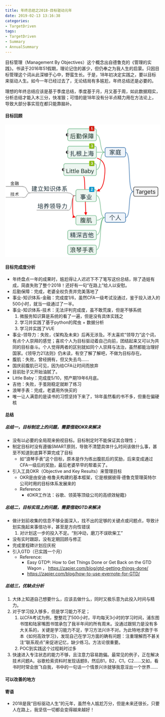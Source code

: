 ```yaml
---
title: 年终总结之2018-目标驱动元年
date: 2019-02-13 13:16:38
categories: 
- TargetDriven
tags:
- TargetDriven
- Summary
- AnnualSummary
---
```

目标管理（Management By Objectives）这个概念出自德鲁克的《管理的实践》。书读于2016年51假期，理论记住的甚少，但仍奉之为我人生的启蒙。只因目标管理这个词从此深植于心中，野蛮生长。于是，18年初决定实践之，要以目标来驱动人生。如今一年已经过去了，无论结局有多尴尬，年终总结还是必要的。

理想的年终总结应该是基于季度总结，季度基于月，月又基于周，如此数据翔实，分析总结才能入木三分，快准狠；可惜的是18年没有分半点精力用在方法论上，导致大部分事实现在都只能靠脑补。

#### 目标回顾
![targets_2018](20190216-annual-summary-2018/targets_2018.jpg)
#### 目标完成度分析
* 年终盘点一年的成果时，尴尬得让人迟迟下不了笔写这份总结，除了造娃有成，简直失败了整个2018！还好有一句“在路上”给人以安慰。
* 后勤保障：完成，老婆全权负责并完美落地了
* 事业-知识体系-金融：完成度1/6，虽然CFA一级考试没通过，鉴于投入进入的500小时，就当一级通过了一半。
* 事业-知识体系-技术：无法评判完成度，虽不敢荒废，但是不够系统
   1. 微服务知识算是系统的看了一遍，但是没有具体实践之
   2. 学习并实践了基于python的爬虫 + 数据分析
   3. 学习并实践了VUE
* 事业-领导力：失败，《架构及未来》后再无涉及。不太喜欢“领导力”这个词，有点个人崇拜的感觉；喜欢个人为目标驱动着自己向前，团结起来又可以为共同的目标奋斗。个人觉得两者的区别就如同个人崇拜与法治，虽然都能治理好国家。《领导力21法则》仍未读，有空了解了解吧，不做为目标存在。
* 腹肌：失败，曾经拥有，但又失去鸟……
* 国庆前腹肌已可见，因为给CFA让时间而放弃
* 目前肚子又开始油腻了。
* Little Baby：完成度5/10，预产期19年6月底。
* 吉他：失败，手茧刚稳定就断了练习
* 浪琴手表：完成，老婆用外快买的
* 唯一让人满意的是读书的习惯坚持下来了，18年虽然看的书不多，但重在偏硬核

#### 总结
##### 总结一，目标制定上的问题，需要借助OKR来解决
* 没有以必要的全局观来俯视目标。目标制定时不能保证其合理性；
* 制定目标时没有遵循SMART原则，导致不清楚具体什么时间该做什么事，甚至不知道到底算不算完成了目标
   * 如“浪琴手表”这个目标，原本是作为练出腹肌后的奖励，后来变成通过CFA一级后的奖励，最后老婆早早的帮着买了。
* 引入工具OKR（Objective and Key Results）来管理目标
   * OKR是由安迪·格鲁夫构建的基本框架，它是根据彼得·德鲁克管理英特尔公司时用的目标体系发展来的
   * Reference
      * 《OKR工作法：谷歌、领英等顶级公司的高绩效秘籍》

##### 总结二，目标实现上的问题，需要借助GTD来解决
* 做计划前收集的信息不够全面深入，找不出的足够的关键点或问题点，导致计划实施起来事倍功半，甚至是方向性错误
   1. 对计划这一步的投入不足。“别冲动，磨刀不误砍柴工”
* 没有实时跟踪，没有定期回顾与修正
* 完成里程碑计划应庆祝
* 引入GTD（已实践一个月）
   * Reference:
      * Easy GTD®: How to Get Things Done or Get Back on the GTD Wagon ， https://zapier.com/blog/gtd-getting-things-done/
      * https://zapier.com/blog/how-to-use-evernote-for-GTD/

##### 总结三，优缺点分析
1. 大体上知道自己想要什么，应该去做什么，同时又极乐意为此投入时间与精力。
2. 对于学习投入够多，但是学习能力不足；
   1. 以CFA考试为例，整整花了500小时，平均每天3小时的学习时间，浦东图书馆和陆家嘴图书馆承包了我半年间的所有周末。没通过跟努力是没有多大关系的，关键是学习能力不足，学习方法兴许不对。为此特地求救于书本《如何高效学习》，发现自己在学习方面的确有问题：注重理解而不甚关注“联系观点”来促进记忆，缺少练习。方法论很重要。
   2. POC到实践这个过程耗时过多
3. 快速进入专注状态的能力不够，且注意力容易跑偏。最常见的例子，正在解决技术问题A，谷歌检索资料时发现话题B，然后B1，B2，C1，C2……又如，看书时时常会放飞自我，书中的一句话一个情景兴许就够我意淫出一个世界……

#### 可以改善的地方

#### 寄语
* 2018是我“目标驱动人生”的元年，虽然令人尴尬万分，但是未来还很长，只要人在路上，我坚信一切都会变得越来越好！
